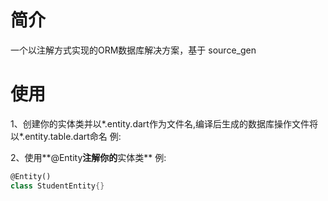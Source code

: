 简介
===

一个以注解方式实现的ORM数据库解决方案，基于 source_gen

使用
===
1、创建你的实体类并以*.entity.dart作为文件名,编译后生成的数据库操作文件将以*.entity.table.dart命名 例:



2、使用**@Entity**注解你的**实体类** 例:
```Dart
@Entity()
class StudentEntity{}
```
